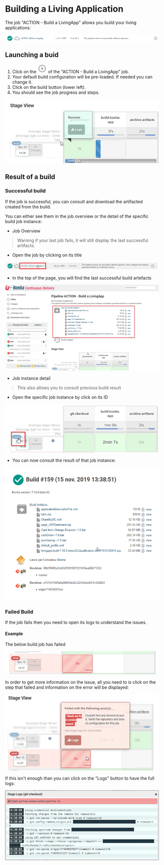 # Building a Living Application
The job "ACTION - Build a LivingApp" allows you build your living applications:

![BuildJob](images/BuildJob.png)

## Launching a buid
1. Click on the ![CDPlayButton](images/JenkinsPlayButton.png) of the "ACTION - Build a LivingApp" job.
2. Your default build configuration will be pre-loaded. If needed you can change it.
3. Click on the build button (lower left).
4. You should see the job progress and steps.

![BuildJobInProgress](images/BuildInProgress.png)

## Result of a build

### Successful build
If the job is successful, you can consult and download the artifacted created from the build.

You can either see them in the job overview or the detail of the specific build job instance:
* Job Overview
> Warning if your last job fails, it will still display the last successful artifacts.
  * Open the job by clicking on its title
  
  ![BuildClickToAccessOverview](images/BuildClickToAccessOverview.png)

  * In the top of the page, you will find the last successful build artefacts

  ![OverviewArtefacts](images/OverviewArtefacts.png)

* Job instance detail
> This also allows you to consult previous build result
  * Open the specific job instance by click on its ID

  ![AccessJobDetails](images/AccessJobDetails.png)

  * You can now consult the result of that job instance:
  
  ![AccessJobDetails](images/JobDetails.png)

### Failed Build
If the job fails then you need to open its logs to understand the issues.

#### Example
The below build job has failed

![Job158Failed](images/Job158Failed.png)

In order to get more information on the issue, all you need to is click on the step that failed and information on the error will be displayed:

![Job158FailedLogs](images/Job158FailedLogs.png)

If this isn't enough than you can click on the "Logs" button to have the full logs:

![Job158FailedLogsDetails](images/Job158FailedLogsDetails.png)